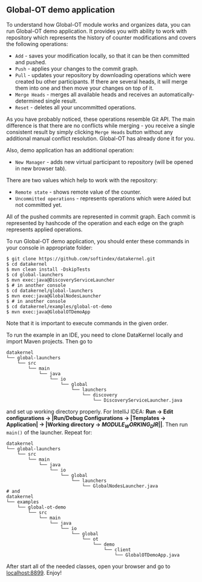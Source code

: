 ## Global-OT demo application

To understand how Global-OT module works and organizes data, you can run Global-OT demo application. It provides you with 
ability to work with repository which represents the history of counter modifications and covers the following operations:
* `Add` - saves your modification locally, so that it can be then committed and pushed.
* `Push` - applies your changes to the commit graph.
* `Pull` - updates your repository by downloading operations which were created bu other participants. If there are 
several heads, it will merge them into one and then move your changes on top of it.
* `Merge Heads` - merges all available heads and receives an automatically-determined single result.
* `Reset` - deletes all your uncommitted operations.

As you have probably noticed, these operations resemble Git API. The main difference is that there are no conflicts while 
merging - you receive a single consistent result by simply clicking `Merge Heads` button without any additional manual 
conflict resolution. Global-OT has already done it for you.

Also, demo application has an additional operation:
* `New Manager` - adds new virtual participant to repository (will be opened in new browser tab).

There are two values which help to work with the repository:
* `Remote state` - shows remote value of the counter. 
* `Uncommitted operations` - represents operations which were `Add`ed but not committed yet.

All of the pushed commits are represented in commit graph. Each commit is represented by hashcode of the operation and
each edge on the graph represents applied operations. 

To run Global-OT demo application, you should enter these commands in your console in appropriate folder:
```
$ git clone https://github.com/softindex/datakernel.git
$ cd datakernel
$ mvn clean install -DskipTests
$ cd global-launchers
$ mvn exec:java@DiscoveryServiceLauncher
$ # in another console
$ cd datakernel/global-launchers
$ mvn exec:java@GlobalNodesLauncher
$ # in another console
$ cd datakernel/examples/global-ot-demo
$ mvn exec:java@GlobalOTDemoApp
```
Note that it is important to execute commands in the given order.

To run the example in an IDE, you need to clone DataKernel locally and import Maven projects. Then go to 
```
datakernel
└── global-launchers
    └── src
        └── main
            └── java
                └── io
                    └── global
                        └── launchers
                            └── discovery
                                └── DiscoveryServiceLauncher.java
```
and set up working directory properly. For IntelliJ IDEA:
**Run -> Edit configurations -> |Run/Debug Configurations -> |Templates -> Application| -> |Working directory -> 
$MODULE_WORKING_DIR$||**.
Then run `main()` of the launcher.
Repeat for:
```
datakernel
└── global-launchers
    └── src
        └── main
            └── java
                └── io
                    └── global
                        └── launchers
                            └── GlobalNodesLauncher.java      
# and
datakernel
└── examples
    └── global-ot-demo
        └── src
            └── main
                └── java
                    └── io
                        └── global
                            └── ot
                                └── demo
                                    └── client
                                        └── GlobalOTDemoApp.java
```

After start all of the needed classes, open your browser and go to [localhost:8899](localhost:8899). Enjoy!